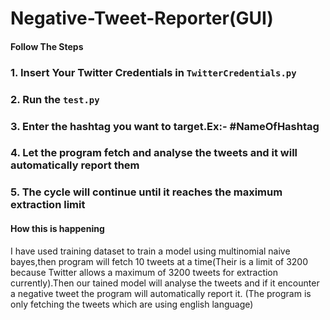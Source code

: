 # Negative-Tweet-Reporter(GUI)

#### Follow The Steps
### 1. Insert Your Twitter Credentials in `TwitterCredentials.py`
### 2. Run the `test.py`
### 3. Enter the hashtag you want to target.Ex:- #NameOfHashtag
### 4. Let the program fetch and analyse the tweets and it will automatically report them
### 5. The cycle will continue until it reaches the maximum extraction limit

#### How this is happening

I have used training dataset to train a model using multinomial naive bayes,then program will fetch 10 tweets at a time(Their is a limit of 3200 because Twitter allows a maximum of 3200 tweets for extraction currently).Then our tained model will analyse the tweets and if it encounter a negative tweet the program will automatically report it.
(The program is only fetching the tweets which are using english language) 
